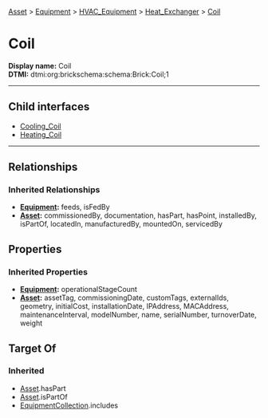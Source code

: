 [Asset](../../../../Asset.md) > [Equipment](../../../Equipment.md) > [HVAC_Equipment](../../HVAC_Equipment.md) > [Heat_Exchanger](../Heat_Exchanger.md) > [Coil](#)
# Coil

**Display name:** Coil<br />
**DTMI:** dtmi:org:brickschema:schema:Brick:Coil;1

---


## Child interfaces
* [Cooling_Coil](Cooling_Coil/Cooling_Coil.md)
* [Heating_Coil](Heating_Coil/Heating_Coil.md)

---
## Relationships
### Inherited Relationships
* **[Equipment](../../../Equipment.md):** feeds, isFedBy
* **[Asset](../../../../Asset.md):** commissionedBy, documentation, hasPart, hasPoint, installedBy, isPartOf, locatedIn, manufacturedBy, mountedOn, servicedBy
## Properties
### Inherited Properties
* **[Equipment](../../../Equipment.md):** operationalStageCount
* **[Asset](../../../../Asset.md):** assetTag, commissioningDate, customTags, externalIds, geometry, initialCost, installationDate, IPAddress, MACAddress, maintenanceInterval, modelNumber, name, serialNumber, turnoverDate, weight
## Target Of
### Inherited
* [Asset](../../../../Asset.md).hasPart
* [Asset](../../../../Asset.md).isPartOf
* [EquipmentCollection](../../../../../Collection/AssetCollection/EquipmentCollection/EquipmentCollection.md).includes
